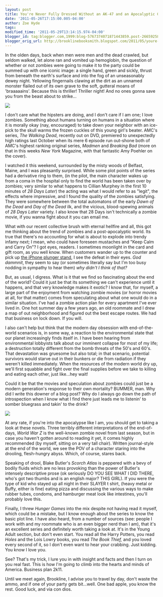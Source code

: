 ```yaml
---
layout: post
title: You're Never Fully Dressed Without an AK-47 and an Apocalyptic Grimace
date: '2011-05-26T17:15:00.005-04:00'
author: Zoe Hyde
tags:
modified_time: '2011-05-29T13:14:15.974-04:00'
blogger_id: tag:blogger.com,1999:blog-5767374071871443859.post-2665925898693930191
blogger_orig_url: http://brooklinebooksmith.blogspot.com/2011/05/youre-never-fully-dressed-without-ak-47.html
---
```

In the olden days, back when men were men and the dead crawled, but seldom walked, let alone ran and vomited up hemoglobin, the question of whether or not zombies were going to make it to the party could be summed up with one iconic image: a single hand, green and sickly, thrust from beneath the earth's surface and into the fog of an unseasonably dewey night. Yellowing fingernails clawing at the dirt as an unnamed monster flailed out of its own grave to the soft, gutteral moans of 'braaaaains'. Because this is thriller! Thriller night! And no ones gonna save you from the beast about to strike...

![](http://cdn.babble.com/famecrawler/wp-content/uploads/2010/10/the-walking-dead-amc-online-videos.jpg)

I don't care what the hipsters are doing, and I don't care if I am one; I love zombies. Something about humans turning on humans in a situation where it is morally okay (nay, encouraged) to take down your neighbor with an ice-pick to the skull warms the frozen cuckles of this young girl's beater. AMC's series, _The Walking Dead_, recently out on DVD, premiered to unexpectedly high ratings last October when its mere 6 episode run out-shone both of AMC's highest ranking original series, _Madmen_ and _Breaking Bad_ (more on that in this weeks _New York_ Magazine, with that fantastic Amy Poehler on the cover).

I watched it this weekend, surrounded by the misty woods of Belfast, Maine, and I was pleasantly surprised. While some plot points of the series had a derivative ring to them, (in the pilot, the main character wakes up from a coma in the hospital only to find the world has been taken over by zombies; very similar to what happens to Cillian Murphey in the first 10 minutes of _28 Days Later_) the acting was what I would refer to as "legit", the effects where impressive, and I found the quality of the zombies satisfying. They were somewhere between the total automatons of the early _Dawn of the Dead_ and _Day of the Dead_ ilk, and the vicious, blood-spewing animals of _28 Days Later_ variety. I also know that 28 Days isn't technically a zombie movie, if you wanna fight about it you can email me.

What with our recent collective brush with eternal hellfire and all, this got me thinking about the trend of zombies and a post-apocalyptic world. Its true that there's no accounting for what is about to explode into trendy infamy next; I mean, who could have foreseen mustaches and "Keep Calm and Carry On"? I got eyes, readers. I sometimes moonlight in the card and gift room, as you well know. When customers wander up to the counter and pick up [the iPhone plunger stand](http://www.pressieport.ie/product_images/q/iphone_plunger__61433.jpg), I see the defeat in their eyes. _God dammnit_, they seem to say (or sometimes literally say but I'm too busy nodding in sympathy to hear them) _why didn't I think of that?_

But, as usual, I digress. What is it that we find so fascinating about the end of the world? Could it just be that its something we can't experience until it happens, and that very knowledge makes it exotic? I know that, for myself, a large part of the enjoyment from watching zombie movies (or horror movies at all, for that matter) comes from speculating about what one would do in a similar situation. I've had a zombie action plan for every apartment I've ever lived in. One hot summer day a few years ago, an old roommate and I drew a map of out neighborhood and figured out the best escape routes. We had that business on lock down. If you will.

I also can't help but think that the modern day obsession with end-of-the-world scenarios is, in some way, a reaction to the environmental state that our planet increasingly finds itself in. I have been hearing from environmental lobbyists talk about our imminent collapse for most of my life; a destruction totally different from the bomb threats of the 50's and 60's. That devastation was gruesome but also total; in that scenario, potential survivors would starve out in their bunkers or die from radiation if they weren't killed immediately. When the resources of the modern world dry up, we'll first squabble and fight over the final supplies before we take to killing and eating each other, just like...hey wait!

Could it be that the movies and speculation about zombies could just be a modern generation's response to their own mortality? BUMMER, man. Why did I write this downer of a blog post? Why do I always go down the path of introspection when I know what I find there just leads me to listenin' to somber bluegrass and takin' to the drink?

![](http://img.photobucket.com/albums/v373/Nuhbrans/zombies.jpg)

At any rate, if you're into the apocalypse like I am, you should get to taking a look at these novels. Three terribly different interpretations of the end-of-days, _World War Z_ is the well-known zombie novel from last season, but in case you haven't gotten around to reading it yet, it comes highly recommended (by myself, sitting on a very tall chair). Written journal-style at the end of the world, we see the POV of a character staring into the drooling, flesh-hungry abyss. Which, of course, stares back.

Speaking of drool, Blake Butler's _Scorch Atlas_ is peppered with a bevy of bodily fluids which are no less provoking than the power of Butler's intensely descriptive prose (ok seriously DO YOU SEE WHAT I DID THERE, who's got two thumbs and is an english major? THIS GIRL). If you were the type of kid who stayed up all night in their SLAYER t shirt, (heavy metal or Buffy, either is fine) eating pizza and discussing the various ways to make rubber tubes, condoms, and hamburger meat look like intestines, you'll probably love this.

Finally, I threw _Hunger Games_ into the mix despite not having read it myself, which could be a mistake, but I know enough about the series to know the basic plot line. I have also heard, from a number of sources (see: people I work with and my roommate who is an even bigger nerd than I am), that it's an excellent series and definitely worth taking a look at. It's in the Young Adult section, but don't even start. You read all the Harry Potters, you read _Holes_ and the Lois Lowry books, you read _The Book Thief,_ and you loved every second of it, so I don't even want to hear your crabbing. Just kidding. You know I love you.

See? That's my trick, I lure you in with insight and facts and then I turn on you real fast. This is how I'm going to climb into the hearts and minds of America. Business plan 2k11\.

Until we meet again, Brookline, I advise you to travel by day, don't waste the ammo, and if one of your party gets bit...well. One bad apple, you know the rest. Good luck, and via con dios.